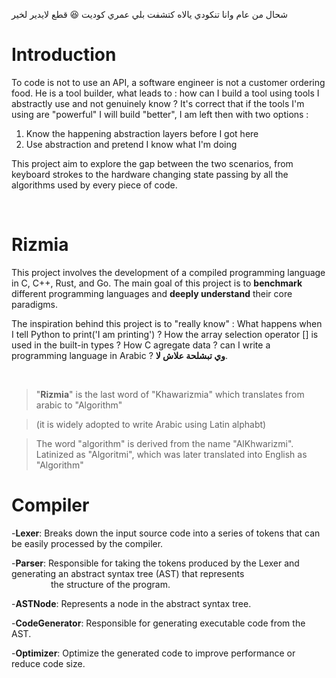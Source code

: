
شحال من عام وانا تنكودي يالاه كتشفت بلي عمري كوديت 😆 قطع لايدير لخير

# Introduction

To code is not to use an API, a software engineer is not a customer ordering food. He is a tool builder, what leads to : how can I build a tool using tools I abstractly use and not genuinely know ? It's correct that if the tools I'm using are "powerful" I will build "better", I am left then with two options :
1. Know the happening abstraction layers before I got here
2. Use abstraction and pretend I know what I'm doing

This project aim to explore the gap between the two scenarios, from keyboard strokes to the hardware changing state passing by all the algorithms used by every piece of code.

<br>


# Rizmia



This project involves the development of a compiled programming language in C, C++, Rust, and Go.
The main goal of this project is to **benchmark** different programming languages and **deeply understand** their core paradigms.

The inspiration behind this project is to "really know" : What happens when I tell Python to print('I am printing') ?  How the array selection operator [] is used in the built-in types ? How C agregate data ? can I write a programming language in Arabic ? **وي تبشلحة علاش لا**.

<br>

> "**Rizmia**" is the last word of "Khawarizmia" which translates from arabic to "Algorithm" <br>

> (it is widely adopted to write Arabic using Latin alphabt) <br>

> The word "algorithm" is derived from the name "AlKhwarizmi". Latinized as "Algoritmi", which was later translated into English as "Algorithm"






# Compiler 
-**Lexer**: Breaks down the input source code into a series of tokens that can be easily processed by the compiler.

-**Parser**: Responsible for taking the tokens produced by the Lexer and generating an abstract syntax tree (AST) that represents <br> &nbsp;&nbsp;&nbsp;&nbsp;&nbsp;&nbsp;&nbsp;&nbsp;&nbsp;&nbsp;&nbsp;&nbsp;&nbsp;&nbsp;&nbsp; the structure of the program.

-**ASTNode**: Represents a node in the abstract syntax tree.

-**CodeGenerator**: Responsible for generating executable code from the AST.

-**Optimizer**: Optimize the generated code to improve performance or reduce code size.


